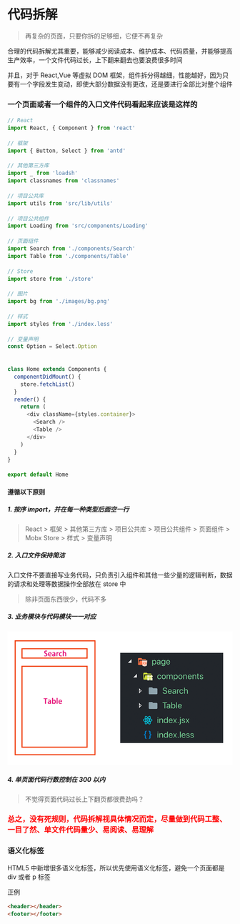 # 代码拆解

> 再复杂的页面，只要你拆的足够细，它便不再复杂

合理的代码拆解尤其重要，能够减少阅读成本、维护成本、代码质量，并能够提高生产效率，一个文件代码过长，上下翻来翻去也要浪费很多时间

并且，对于 React,Vue 等虚拟 DOM 框架，组件拆分得越细，性能越好，因为只要有一个字段发生变动，即使大部分数据没有更改，还是要进行全部比对整个组件

### 一个页面或者一个组件的入口文件代码看起来应该是这样的

```js
// React
import React, { Component } from 'react'

// 框架
import { Button, Select } from 'antd'

// 其他第三方库
import _ from 'loadsh'
import classnames from 'classnames'

// 项目公共库
import utils from 'src/lib/utils'

// 项目公共组件
import Loading from 'src/components/Loading'

// 页面组件
import Search from './components/Search'
import Table from './components/Table'

// Store
import store from './store'

// 图片
import bg from './images/bg.png'

// 样式
import styles from './index.less'

// 变量声明
const Option = Select.Option


class Home extends Components {
  componentDidMount() {
    store.fetchList()
  }
  render() {
    return (
      <div className={styles.container}>
        <Search />
        <Table />
      </div>
    )
  }
}

export default Home
```

#### 遵循以下原则

##### 1. 按序 import，并在每一种类型后面空一行

> React > 框架 > 其他第三方库 > 项目公共库 > 项目公共组件 > 页面组件 > Mobx Store > 样式 > 变量声明

##### 2. 入口文件保持简洁

入口文件不要直接写业务代码，只负责引入组件和其他一些少量的逻辑判断，数据的请求和处理等数据操作全部放在 store 中

> 除非页面东西很少，代码不多

##### 3. 业务模块与代码模块一一对应

![avatar](./images/split.png)

##### 4. 单页面代码行数控制在 300 以内

> 不觉得页面代码过长上下翻页都很费劲吗？

### <span style="color: red;">总之，没有死规则，代码拆解视具体情况而定，尽量做到代码工整、一目了然、单文件代码量少、易阅读、易理解</span>

### 语义化标签

HTML5 中新增很多语义化标签，所以优先使用语义化标签，避免一个页面都是 div 或者 p 标签

正例

```html
<header></header>
<footer></footer>
```
